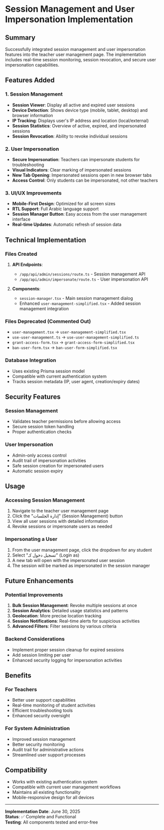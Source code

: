 # Session Management and User Impersonation Implementation

## Summary
Successfully integrated session management and user impersonation features into the teacher user management page. The implementation includes real-time session monitoring, session revocation, and secure user impersonation capabilities.

## Features Added

### 1. Session Management
- **Session Viewer**: Display all active and expired user sessions
- **Device Detection**: Shows device type (mobile, tablet, desktop) and browser information
- **IP Tracking**: Displays user's IP address and location (local/external)
- **Session Statistics**: Overview of active, expired, and impersonated sessions
- **Session Revocation**: Ability to revoke individual sessions

### 2. User Impersonation
- **Secure Impersonation**: Teachers can impersonate students for troubleshooting
- **Visual Indicators**: Clear marking of impersonated sessions
- **New Tab Opening**: Impersonated sessions open in new browser tabs
- **Access Control**: Only students can be impersonated, not other teachers

### 3. UI/UX Improvements
- **Mobile-First Design**: Optimized for all screen sizes
- **RTL Support**: Full Arabic language support
- **Session Manager Button**: Easy access from the user management interface
- **Real-time Updates**: Automatic refresh of session data

## Technical Implementation

### Files Created
1. **API Endpoints**:
   - `/app/api/admin/sessions/route.ts` - Session management API
   - `/app/api/admin/impersonate/route.ts` - User impersonation API

2. **Components**:
   - `session-manager.tsx` - Main session management dialog
   - Enhanced `user-management-simplified.tsx` - Added session management integration

### Files Deprecated (Commented Out)
- `user-management.tsx` → `user-management-simplified.tsx`
- `use-user-management.ts` → `use-user-management-simplified.ts`
- `grant-access-form.tsx` → `grant-access-form-simplified.tsx`
- `ban-user-form.tsx` → `ban-user-form-simplified.tsx`

### Database Integration
- Uses existing Prisma session model
- Compatible with current authentication system
- Tracks session metadata (IP, user agent, creation/expiry dates)

## Security Features

### Session Management
- Validates teacher permissions before allowing access
- Secure session token handling
- Proper authentication checks

### User Impersonation
- Admin-only access control
- Audit trail of impersonation activities
- Safe session creation for impersonated users
- Automatic session expiry

## Usage

### Accessing Session Management
1. Navigate to the teacher user management page
2. Click the "إدارة الجلسات" (Session Management) button
3. View all user sessions with detailed information
4. Revoke sessions or impersonate users as needed

### Impersonating a User
1. From the user management page, click the dropdown for any student
2. Select "تسجيل دخول كـ" (Login as)
3. A new tab will open with the impersonated user session
4. The session will be marked as impersonated in the session manager

## Future Enhancements

### Potential Improvements
1. **Bulk Session Management**: Revoke multiple sessions at once
2. **Session Analytics**: Detailed usage statistics and patterns
3. **Geolocation**: More precise location tracking
4. **Session Notifications**: Real-time alerts for suspicious activities
5. **Advanced Filters**: Filter sessions by various criteria

### Backend Considerations
- Implement proper session cleanup for expired sessions
- Add session limiting per user
- Enhanced security logging for impersonation activities

## Benefits

### For Teachers
- Better user support capabilities
- Real-time monitoring of student activities
- Efficient troubleshooting tools
- Enhanced security oversight

### For System Administration
- Improved session management
- Better security monitoring
- Audit trail for administrative actions
- Streamlined user support processes

## Compatibility
- Works with existing authentication system
- Compatible with current user management workflows
- Maintains all existing functionality
- Mobile-responsive design for all devices

---

**Implementation Date**: June 30, 2025  
**Status**: ✅ Complete and Functional  
**Testing**: All components tested and error-free
